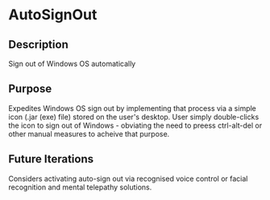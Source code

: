 # AutoSignOut

## Description
Sign out of Windows OS automatically

## Purpose
Expedites Windows OS sign out by implementing that process via a simple icon (.jar (exe) file) stored on the user's desktop. 
User simply double-clicks the icon to sign out of Windows - obviating the need to preess ctrl-alt-del or other manual measures to acheive that purpose. 

## Future Iterations
Considers activating auto-sign out via recognised voice control or facial recognition and mental telepathy solutions.

